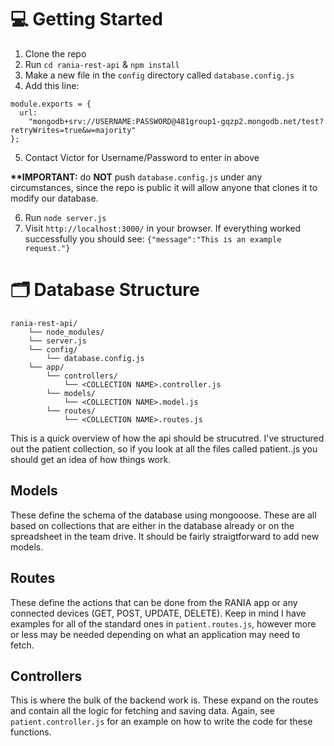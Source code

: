 # 💻 Getting Started
1. Clone the repo
2. Run `cd rania-rest-api` & `npm install`
3. Make a new file in the `config` directory called `database.config.js`
4. Add this line:

```
module.exports = {
  url:
    "mongodb+srv://USERNAME:PASSWORD@481group1-gqzp2.mongodb.net/test?retryWrites=true&w=majority"
};
```

5. Contact Victor for Username/Password to enter in above
  
  __**IMPORTANT:__ do __NOT__ push `database.config.js` under any circumstances, since the repo is public it will allow anyone that clones it to modify our database.
  
6. Run `node server.js` 
7. Visit `http://localhost:3000/` in your browser. If everything worked successfully you should see: `{"message":"This is an example request."}`

# 🗂 Database Structure
```
rania-rest-api/
    └── node_modules/
    └── server.js
    └── config/
        └── database.config.js
    └── app/
        └── controllers/
            └── <COLLECTION NAME>.controller.js
        └── models/
            └── <COLLECTION NAME>.model.js
        └── routes/
            └── <COLLECTION NAME>.routes.js
```
This is a quick overview of how the api should be strucutred. I've structured out the patient collection, so if you look at all the files called patient.<TYPE>.js you should get an idea of how things work.

## Models 
These define the schema of the database using mongooose. These are all based on collections that are either in the database already or on the spreadsheet in the team drive. It should be fairly straigtforward to add new models.

## Routes
These define the actions that can be done from the RANIA app or any connected devices (GET, POST, UPDATE, DELETE). Keep in mind I have examples for all of the standard ones in `patient.routes.js`, however more or less may be needed depending on what an application may need to fetch.

## Controllers
This is where the bulk of the backend work is. These expand on the routes and contain all the logic for fetching and saving data. Again, see `patient.controller.js` for an example on how to write the code for these functions.
